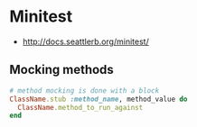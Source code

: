 # Minitest

- <http://docs.seattlerb.org/minitest/>


## Mocking methods

```ruby
# method mocking is done with a block
ClassName.stub :method_name, method_value do
  ClassName.method_to_run_against
end
```